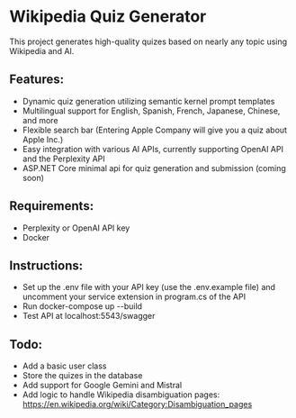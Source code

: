 # Wikipedia Quiz Generator

This project generates high-quality quizes based on nearly any topic using Wikipedia and AI.

## Features:
- Dynamic quiz generation utilizing semantic kernel prompt templates  
- Multilingual support for English, Spanish, French, Japanese, Chinese, and more
- Flexible search bar (Entering Apple Company will give you a quiz about Apple Inc.)
- Easy integration with various AI APIs, currently supporting OpenAI API and the Perplexity API
- ASP.NET Core minimal api for quiz generation and submission (coming soon)

## Requirements:
- Perplexity or OpenAI API key
- Docker

## Instructions:
- Set up the .env file with your API key (use the .env.example file) and uncomment your service extension in program.cs of the API
- Run docker-compose up --build
- Test API at localhost:5543/swagger

## Todo:
- Add a basic user class
- Store the quizes in the database
- Add support for Google Gemini and Mistral
- Add logic to handle Wikipedia disambiguation pages: https://en.wikipedia.org/wiki/Category:Disambiguation_pages